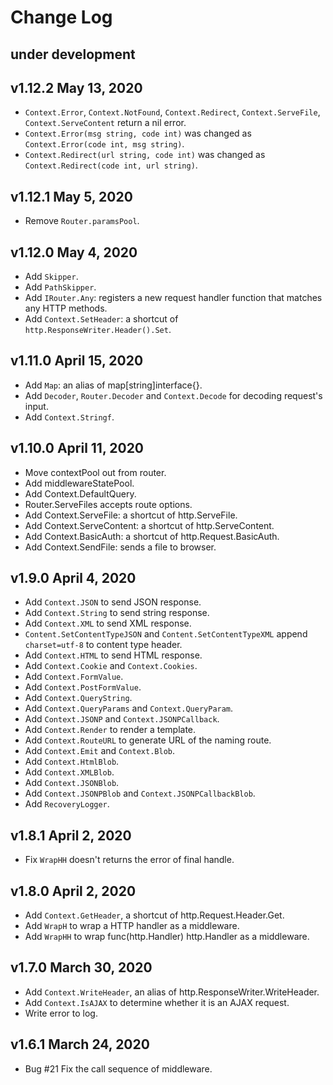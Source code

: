 Change Log
==========

under development
-----------------

v1.12.2 May 13, 2020
--------------------
- `Context.Error`, `Context.NotFound`, `Context.Redirect`, `Context.ServeFile`, `Context.ServeContent` return a nil error.
- `Context.Error(msg string, code int)` was changed as `Context.Error(code int, msg string)`.
- `Context.Redirect(url string, code int)` was changed as `Context.Redirect(code int, url string)`.

v1.12.1 May 5, 2020
-------------------
- Remove `Router.paramsPool`.

v1.12.0 May 4, 2020
-------------------
- Add `Skipper`.
- Add `PathSkipper`.
- Add `IRouter.Any`: registers a new request handler function that matches any HTTP methods.
- Add `Context.SetHeader`: a shortcut of `http.ResponseWriter.Header().Set`.

v1.11.0 April 15, 2020
----------------------
- Add `Map`: an alias of map[string]interface{}.
- Add `Decoder`, `Router.Decoder` and `Context.Decode` for decoding request's input.
- Add `Context.Stringf`.

v1.10.0 April 11, 2020
----------------------
- Move contextPool out from router.
- Add middlewareStatePool.
- Add Context.DefaultQuery.
- Router.ServeFiles accepts route options.
- Add Context.ServeFile: a shortcut of http.ServeFile.
- Add Context.ServeContent: a shortcut of http.ServeContent.
- Add Context.BasicAuth: a shortcut of http.Request.BasicAuth.
- Add Context.SendFile: sends a file to browser.

v1.9.0 April 4, 2020
--------------------
- Add `Context.JSON` to send JSON response.
- Add `Context.String` to send string response.
- Add `Context.XML` to send XML response.
- `Content.SetContentTypeJSON` and `Content.SetContentTypeXML` append `charset=utf-8` to content type header.
- Add `Context.HTML` to send HTML response.
- Add `Context.Cookie` and `Context.Cookies`.
- Add `Context.FormValue`.
- Add `Context.PostFormValue`.
- Add `Context.QueryString`.
- Add `Context.QueryParams` and `Context.QueryParam`.
- Add `Context.JSONP` and `Context.JSONPCallback`.
- Add `Context.Render` to render a template.
- Add `Context.RouteURL` to generate URL of the naming route.
- Add `Context.Emit` and `Context.Blob`.
- Add `Context.HtmlBlob`.
- Add `Context.XMLBlob`.
- Add `Context.JSONBlob`.
- Add `Context.JSONPBlob` and `Context.JSONPCallbackBlob`.
- Add `RecoveryLogger`.

v1.8.1 April 2, 2020
--------------------
- Fix `WrapHH` doesn't returns the error of final handle.

v1.8.0 April 2, 2020
--------------------
- Add `Context.GetHeader`, a shortcut of http.Request.Header.Get.
- Add `WrapH` to wrap a HTTP handler as a middleware.
- Add `WrapHH` to wrap func(http.Handler) http.Handler as a middleware.

v1.7.0 March 30, 2020
---------------------
- Add `Context.WriteHeader`, an alias of http.ResponseWriter.WriteHeader.
- Add `Context.IsAJAX` to determine whether it is an AJAX request.
- Write error to log.

v1.6.1 March 24, 2020
---------------------
- Bug #21 Fix the call sequence of middleware.
